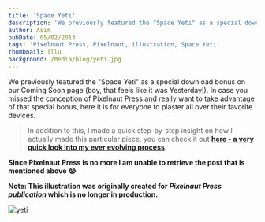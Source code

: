 ```yaml
---
title: 'Space Yeti'
description: 'We previously featured the "Space Yeti" as a special download bonus on our Coming Soon page (boy, that feels like it was Yesterday!).'
author: Asim
pubDate: 05/02/2013
tags: 'Pixelnaut Press, Pixelnaut, illustration, Space Yeti'
thumbnail: illu
background: /Media/blog/yeti.jpg
---
```


We previously featured the "Space Yeti" as a special download bonus on our Coming Soon page (boy, that feels like it was Yesterday!). In case you missed the conception of Pixelnaut Press and really want to take advantage of that special bonus, here it is for everyone to plaster all over their favorite devices. 

> In addition to this, I made a quick step-by-step insight on how I actually made this particular piece, you can check it out <a href="http://pixelnautpress.com/a-dream-a-tale/" target="_blank"><strong>here - a very quick look into my ever evolving process</strong></a>. 

**Since Pixelnaut Press is no more I am unable to retrieve the post that is mentioned above 😭**

**Note: This illustration was originally created for *Pixelnaut Press publication* which is no longer in production.**

![yeti](/Media/blog/yeti.jpg "yeti")